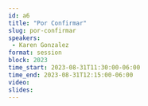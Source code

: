 ```yaml
---
id: a6
title: "Por Confirmar"
slug: por-confirmar
speakers:
 - Karen Gonzalez 
format: session
block: 2023
time_start: 2023-08-31T11:30:00-06:00
time_end: 2023-08-31T12:15:00-06:00
video:
slides:
---
```

